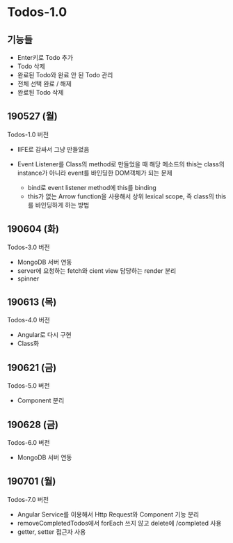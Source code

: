 # Todos-1.0

## 기능들

- Enter키로 Todo 추가
- Todo 삭제
- 완료된 Todo와 완료 안 된 Todo 관리
- 전체 선택 완료 / 해제
- 완료된 Todo 삭제

## 190527 (월)

Todos-1.0 버전

- IIFE로 감싸서 그냥 만들었음
- Event Listener를 Class의 method로 만들었을 때 해당 메소드의 this는 class의 instance가 아니라 event를 바인딩한 DOM객체가 되는 문제

  - bind로 event listener method에 this를 binding
  - this가 없는 Arrow function을 사용해서 상위 lexical scope, 즉 class의 this를 바인딩하게 하는 방법

## 190604 (화)

Todos-3.0 버전

- MongoDB 서버 연동
- server에 요청하는 fetch와 cient view 담당하는 render 분리
- spinner

## 190613 (목)

Todos-4.0 버전

- Angular로 다시 구현
- Class화

## 190621 (금)

Todos-5.0 버전

- Component 분리

## 190628 (금)

Todos-6.0 버전

- MongoDB 서버 연동

## 190701 (월)

Todos-7.0 버전

- Angular Service를 이용해서 Http Request와 Component 기능 분리
- removeCompletedTodos에서 forEach 쓰지 않고 delete에 /completed 사용
- getter, setter 접근자 사용
